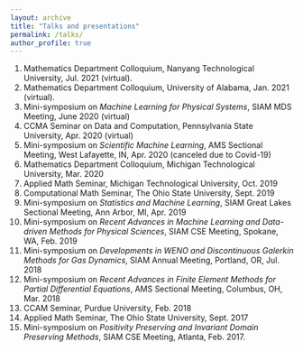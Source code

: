 ```yaml
---
layout: archive
title: "Talks and presentations"
permalink: /talks/
author_profile: true
---
```

1. Mathematics Department Colloquium, Nanyang Technological University, Jul. 2021 (virtual).
1. Mathematics Department Colloquium, University of Alabama, Jan. 2021 (virtual).
1. Mini-symposium on _Machine Learning for Physical Systems_, SIAM MDS Meeting, June 2020 (virtual)
1. CCMA Seminar on Data and Computation, Pennsylvania State University, Apr. 2020 (virtual)
1. Mini-symposium on _Scientific Machine Learning_, AMS Sectional Meeting, West Lafayette, IN, Apr. 2020 (canceled due to Covid-19)
1. Mathematics Department Colloquium, Michigan Technological University, Mar. 2020
1. Applied Math Seminar, Michigan Technological University, Oct. 2019
1. Computational Math Seminar, The Ohio State University, Sept. 2019
1. Mini-symposium on _Statistics and Machine Learning_, SIAM Great Lakes Sectional Meeting, Ann Arbor, MI, Apr. 2019
1. Mini-symposium on _Recent Advances in Machine Learning and Data-driven Methods for Physical Sciences_, SIAM CSE Meeting, Spokane, WA, Feb. 2019
1. Mini-symposium on _Developments in WENO and Discontinuous Galerkin Methods for Gas Dynamics_, SIAM Annual Meeting, Portland, OR, Jul. 2018
1. Mini-symposium on _Recent Advances in Finite Element Methods for Partial Differential Equations_, AMS Sectional Meeting, Columbus, OH, Mar. 2018
1. CCAM Seminar, Purdue University, Feb. 2018
1. Applied Math Seminar, The Ohio State University, Sept. 2017
1. Mini-symposium on _Positivity Preserving and Invariant Domain Preserving Methods_, SIAM CSE Meeting, Atlanta, Feb. 2017.
